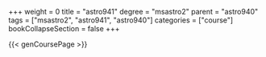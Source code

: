 +++
weight = 0
title = "astro941"
degree = "msastro2"
parent = "astro940"
tags = ["msastro2", "astro941", "astro940"]
categories = ["course"]
bookCollapseSection = false
+++

{{< genCoursePage >}}
